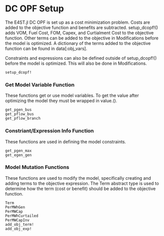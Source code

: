 DC OPF Setup
=============

The E4ST.jl DC OPF is set up as a cost minimization problem. Costs are added to the objective function and benefits are subtracted. setup_dcopf!() adds VOM, Fuel Cost, FOM, Capex, and Curtialment Cost to the objective function. Other terms can be added to the objective in Modifications before the model is optimized. A dictionary of the terms added to the objective function can be found in data[:obj_vars]. 

Constraints and expressions can also be defined outside of setup_dcopf!() before the model is optimized. This will also be done in Modifications. 

```@docs
setup_dcopf!
```
### Get Model Variable Function
These functions get or use model variables. To get the value after optimizing the model they must be wrapped in value.(). 
```@docs
get_pgen_bus
get_pflow_bus
get_pflow_branch
```
### Constriant/Expression Info Function
These functions are used in defining the model constraints. 
```@docs
get_pgen_max
get_egen_gen
```

### Model Mutation Functions
These functions are used to modify the model, specifically creating and adding terms to the objective expression. The Term abstract type is used to determine how the term (cost or benefit) should be added to the objective function.

```@docs
Term
PerMWhGen
PerMWCap
PerMWhCurtailed
PerMWCapInv
add_obj_term!
add_obj_exp!
```